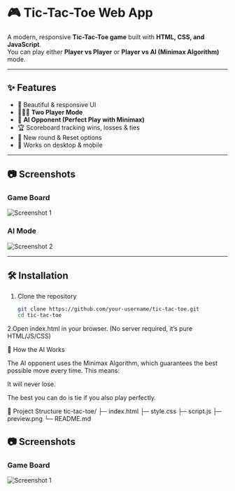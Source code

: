 # 🎮 Tic-Tac-Toe Web App  

A modern, responsive **Tic-Tac-Toe game** built with **HTML, CSS, and JavaScript**.  
You can play either **Player vs Player** or **Player vs AI (Minimax Algorithm)** mode.  

---

## ✨ Features  

- 🎨 Beautiful & responsive UI  
- 🧑‍🤝‍🧑 **Two Player Mode**  
- 🤖 **AI Opponent (Perfect Play with Minimax)**  
- 🏆 Scoreboard tracking wins, losses & ties  
- 🔄 New round & Reset options  
- 📱 Works on desktop & mobile  

---

## 📷 Screenshots  

### Game Board  
![Screenshot 1](images/screenshot1.png)  

### AI Mode  
![Screenshot 2](images/screenshot2.png)  

---

## 🛠️ Installation  

1. Clone the repository  
   ```bash
   git clone https://github.com/your-username/tic-tac-toe.git
   cd tic-tac-toe
2.Open index.html in your browser.
(No server required, it’s pure HTML/JS/CSS)

🧠 How the AI Works

The AI opponent uses the Minimax Algorithm, which guarantees the best possible move every time.
This means:

It will never lose.

The best you can do is tie if you also play perfectly.

📂 Project Structure
tic-tac-toe/
├─ index.html
├─ style.css
├─ script.js
├─ preview.png
└─ README.md

## 📷 Screenshots  

### Game Board  
![Screenshot 1](preview.png)  

